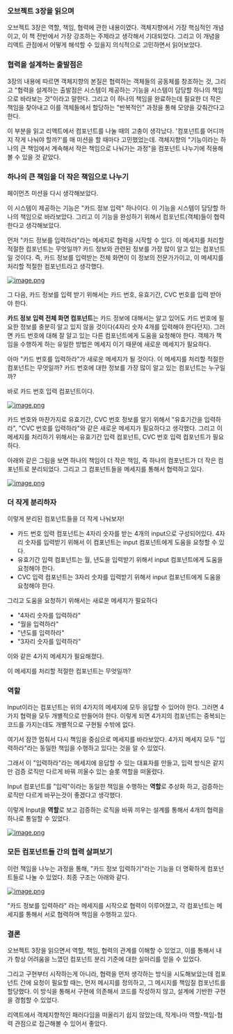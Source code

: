 ### 오브젝트 3장을 읽으며
오브젝트 3장은 역할, 책임, 협력에 관한 내용이였다. 객체지향에서 가장 핵심적인 개념이고, 이 책 전반에서 가장 강조하는 주제라고 생각해서 기대되었다. 그리고 이 개념을 리액트 관점에서 어떻게 해석할 수 있을지 의식적으로 고민하면서 읽어보았다.

### 협력을 설계하는 출발점은
3장의 내용에 따르면 객체지향의 본질은 협력하는 객체들의 공동체를 창조하는 것, 그리고 "협력을 설계하는 출발점은 시스템이 제공하는 기능을 시스템이 담당할 하나의 책임으로 바라보는 것"이라고 말한다. 그리고 이 하나의 책임을 완료하는데 필요한 더 작은 책임을 찾아내고 이를 객체들에서 할당하는 "반복적인" 과정을 통해 모양을 갖춰간다고 한다.

이 부분을 읽고 리액트에서 컴포넌트를 나눌 때의 고충이 생각났다. '컴포넌트를 어디까지 작게 나눠야 할까?'를 매 미션을 할 때마다 고민했었는데. 객체지향의 "기능이라는 하나의 큰 책임에서 계속해서 작은 책임으로 나눠가는 과정"을 컴포넌트 나누기에 적용해볼 수 있을 것 같았다.

### 하나의 큰 책임을 더 작은 책임으로 나누기
페이먼츠 미션을 다시 생각해보았다.

이 시스템이 제공하는 기능은 "카드 정보 입력" 하나이다. 이 기능을 시스템이 담당할 하나의 책임으로 바라보았다. 그리고 이 기능을 완성하기 위해서 컴포넌트(객체)들이 협력한다고 생각해보았다.

먼저 "카드 정보를 입력하라"라는 메세지로 협력을 시작할 수 있다. 이 메세지를 처리할 적절한 컴포넌트는 무엇일까? 카드 정보와 관련된 정보를 가장 많이 알고 있는 컴포넌트일 것이다. 즉, 카드 정보를 입력받는 전체 화면이 이 정보의 전문가가이고, 이 메세지를 처리할 적절한 컴포넌트라고 생각했다.

[![image.png](https://i.postimg.cc/4ypSnhXL/image.png)](https://postimg.cc/jndXF2wP)

그 다음, 카드 정보를 입력 받기 위해서는 카드 번호, 유효기간, CVC 번호를 입력 받아야 한다.

**카드 정보 입력 전체 화면 컴포넌트**는 카드 정보에 대해서는 알고 있어도 카드 번호에 필요한 정보를 충분히 알고 있지 않을 것이다(4자리 숫자 4개를 입력해야 한다던지). 
그러면 카드 번호에 대해 잘 알고 있는 다른 컴포넌트에게 도움을 요청해야 한다. 객체가 책임을 수행하게 하는 유일한 방법은 메세지 이기 때문에 새로운 메세지가 필요하다.

아마 "카드 번호를 입력하라"가 새로운 메세지가 될 것이다. 이 메세지를 처리할 적절한 컴포넌트는 무엇일까? 카드 번호에 대한 정보를 가장 많이 알고 있는 컴포넌트는 누구일까?

바로 카드 번호 입력 컴포넌트이다.

[![image.png](https://i.postimg.cc/T2n7VgXQ/image.png)](https://postimg.cc/grkHdwj6)

카드 번호와 마찬가지로 유효기간, CVC 번호 정보를 알기 위해서 "유효기간을 입력하라", "CVC 번호를 입력하라"와 같은 새로운 메세지가 필요하다고 생각했다. 그리고 이 메세지를 처리하기 위해서는 유효기간 입력 컴포넌트, CVC 번호 입력 컴포넌트가 필요하다.

아래와 같은 그림을 보면 하나의 책임이 더 작은 책임, 즉 하나의 컴포넌트가 더 작은 컴포넌트로 분리되었다. 그리고 그 컴포넌트들을 메세지를 통해서 협력하고 있다.

[![image.png](https://i.postimg.cc/0QRGjXrv/image.png)](https://postimg.cc/jWcnkXz3)

### 더 작게 분리하자
이렇게 분리된 컴포넌트들을 더 작게 나눠보자!

- 카드 번호 입력 컴포넌트는 4자리 숫자를 받는 4개의 input으로 구성되어있다. 4자리 숫자를 입력받기 위해서 이 컴포넌트는 input 컴포넌트에게 도움을 요청할 수 있다.
- 유효기간 입력 컴포넌트는 월, 년도을 입력받기 위해서 input 컴포넌트에게 도움을 요청해야 한다.
- CVC 입력 컴포넌트는 3자리 숫자를 입력받기 위해서 input 컴포넌트에게 도움을 요청해야 한다.

그리고 도움을 요청하기 위해서는 새로운 메세지가 필요하다
- "4자리 숫자를 입력하라"
- "월을 입력하라"
- "년도를 입력하라"
- "3자리 숫자를 입력하라" 

이와 같은 4가지 메세지가 필요해졌다.

이 메세지를 처리할 적절한 컴포넌트는 무엇일까?

### 역할
Input이라는 컴포넌트는 위의 4가지의 메세지에 모두 응답할 수 있어야 한다. 그러면 4가지 협력을 모두 개별적으로 만들어야 한다. 이렇게 되면 4가지의 컴포넌트는 중복되는 코드를 가지는데도 개별적으로 구현될 수밖에 없다.

여기서 잠깐 멈춰서 다시 책임을 중심으로 메세지를 바라보았다. 4가지 메세지 모두 "입력하라"라는 동일한 책임을 수행하고 있다는 것을 알 수 있었다. 

그래서 이 "입력하라"라는 메세지에 응답할 수 있는 대표자를 만들고, 입력 방식은 같지만 검증 로직만 다르게 바꿔 끼울수 있는 슬롯 역할을 떠올렸다.

Input 컴포넌트를 "입력"이라는 동일한 책임을 수행하는 **역할**로 추상화 하고, 검증하는 로직만 다르게 바꾸는것이 좋겠다고 생각했다.

이렇게 Input을 **역할**로 보고 검증하는 로직을 바꿔 끼우는 설계를 통해서 4개의 협력을 하나로 통일할 수 있었다.

[![image.png](https://i.postimg.cc/y83SRhM8/image.png)](https://postimg.cc/68w3JZ6k)

### 모든 컴포넌트들 간의 협력 살펴보기
이런 책임을 나누는 과정을 통해, "카드 정보 입력하기"라는 기능을 더 명확하게 컴포넌트들로 나눌 수 있었다. 최종 구조는 아래와 같다.

[![image.png](https://i.postimg.cc/j2jDSy6K/image.png)](https://postimg.cc/phgW0h11)

"카드 정보를 입력하라" 라는 메세지를 시작으로 협력이 이루어졌고, 각 컴포넌트는 메세지를 통해서 서로 협력하며 책임을 수행하고 있다. 


### 결론
오브젝트 3장을 읽으면서 역할, 책임, 협력의 관계를 이해할 수 있었고, 이를 통해서 내가 항상 어려움을 느꼈던 컴포넌트 분리 기준에 대한 실마리를 얻을 수 있었다. 

그리고 구현부터 시작하는게 아니라, 협력을 먼저 생각하는 방식을 시도해보았는데
컴포넌트 간에 요청이 필요할 때는, 먼저 메시지를 정의하고, 그 메시지를 책임질 컴포넌트를 할당했다. 이 방식을 통해서 구현에 의존해서 코드를 작성하지 않고, 설계에 기반한 구현을 경험할 수 있었다.

리액트에서 객체지향적인 패러다임을 떠올리기 쉽지 않았는데, 작게나마 역할-책임-협력 관점으로 접근해볼 수 있어서 좋았다.